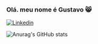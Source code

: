 ### Olá. meu nome é Gustavo 😸

[![Linkedin](https://img.shields.io/badge/LinkedIn-0077B5?style=for-the-badge&logo=linkedin&logoColor=white)](https://www.linkedin.com/in/gustavo-pedro-2b499a226/)


![Anurag's GitHub stats](https://github-readme-stats.vercel.app/api?username=anuraghazra&show_icons=true&theme=radical)

